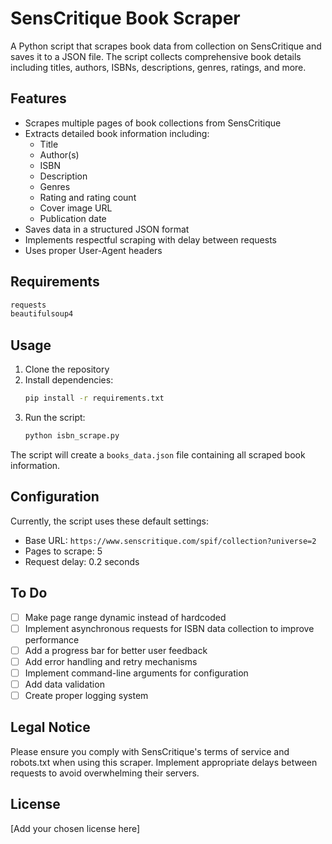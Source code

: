 # SensCritique Book Scraper

A Python script that scrapes book data from collection on SensCritique and saves it to a JSON file. The script collects comprehensive book details including titles, authors, ISBNs, descriptions, genres, ratings, and more.

## Features

- Scrapes multiple pages of book collections from SensCritique
- Extracts detailed book information including:
  - Title
  - Author(s)
  - ISBN
  - Description
  - Genres
  - Rating and rating count
  - Cover image URL
  - Publication date
- Saves data in a structured JSON format
- Implements respectful scraping with delay between requests
- Uses proper User-Agent headers

## Requirements

```python
requests
beautifulsoup4
```

## Usage

1. Clone the repository
2. Install dependencies:
   ```bash
   pip install -r requirements.txt
   ```
3. Run the script:
   ```bash
   python isbn_scrape.py
   ```

The script will create a `books_data.json` file containing all scraped book information.

## Configuration

Currently, the script uses these default settings:
- Base URL: `https://www.senscritique.com/spif/collection?universe=2`
- Pages to scrape: 5
- Request delay: 0.2 seconds

## To Do

- [ ] Make page range dynamic instead of hardcoded
- [ ] Implement asynchronous requests for ISBN data collection to improve performance
- [ ] Add a progress bar for better user feedback
- [ ] Add error handling and retry mechanisms
- [ ] Implement command-line arguments for configuration
- [ ] Add data validation
- [ ] Create proper logging system

## Legal Notice

Please ensure you comply with SensCritique's terms of service and robots.txt when using this scraper. Implement appropriate delays between requests to avoid overwhelming their servers.

## License

[Add your chosen license here]
